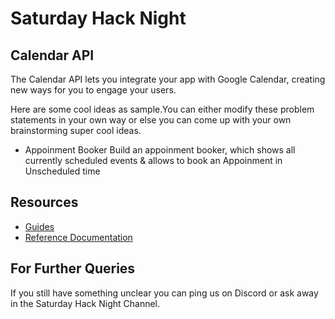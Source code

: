# Saturday Hack Night

## Calendar API

The Calendar API lets you integrate your app with Google Calendar, creating new ways for you to engage your users.

Here are some cool ideas as sample.You can either modify these problem statements in your own way or else you can come up with your own brainstorming super cool ideas.
- Appoinment Booker
    Build an appoinment booker, which shows all currently scheduled events & allows to book an Appoinment in Unscheduled time

## Resources

- [Guides](https://developers.google.com/calendar/api/guides/overview)
- [Reference Documentation](https://developers.google.com/calendar/api/v3/reference)

## For Further Queries

If you still have something unclear you can ping us on Discord or ask away in the Saturday Hack Night Channel.

